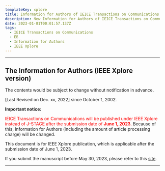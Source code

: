 ```yaml
---
templateKey: xplore
title: Information for Authors of IEICE Transactions on Communications (EB)
description: New Information for Authors of IEICE Transactions on Communications (EB), effective from February 1st, 2024.
date: 2023-01-01T00:01:57.137Z
tags:
  - IEICE Transactions on Communications
  - EB
  - Information for Authors
  - IEEE Xplore
---
```


---

<a id="the-ieice-transactions-on-communications-the-information-for-authors"></a>

## The Information for Authors (IEEE Xplore version)<!-- omit in toc -->

The contents would be subject to change without notification in advance.

[Last Revised on Dec. xx, 2022] since October 1, 2002.

**Important notice:**

<span style="color: red; ">IEICE Transactions on Communications will be published under IEEE Xplore instead of J-STAGE after the submission date of **June 1, 2023**.</span>
Because of this, Information for Authors (including the amount of article processing charge) will be changed.

This document is for IEEE Xplore publication, which is applicable after the submission date of June 1, 2023.

If you submit the manuscript before May 30, 2023, please refer to this [site](https://www.ieice.org/eng/shiori/mokuji_cs.html).

---
